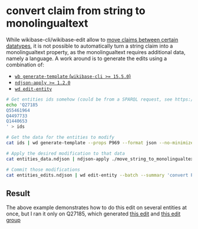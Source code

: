 # convert claim from string to monolingualtext

While wikibase-cli/wikibase-edit allow to [move claims between certain datatypes](https://github.com/maxlath/wikibase-edit/blob/master/docs/how_to.md#move-claims-between-properties-of-different-datatypes), it is not possible to automatically turn a string claim into a monolingualtext property, as the monolingualtext requires additional data, namely a language. A work around is to generate the edits using a combination of:

* [`wb generate-template` (`wikibase-cli >= 15.5.0`)](https://github.com/maxlath/wikibase-cli/blob/master/docs/read_operations.md#wd-generate-template)
* [`ndjson-apply >= 1.2.0` ](https://github.com/maxlath/ndjson-apply)
* [`wd edit-entity`](https://github.com/maxlath/wikibase-edit/blob/master/docs/how_to.md#edit-entity)

```sh
# Get entities ids somehow (could be from a SPARQL request, see https://github.com/maxlath/wikibase-cli/blob/master/docs/read_operations.md#generate-many-templates)
echo 'Q27185
Q55461964
Q4497733
Q1440653
' > ids

# Get the data for the entities to modify
cat ids | wd generate-template --props P969 --format json --no-minimize > entities_data.ndjson

# Apply the desired modification to that data
cat entities_data.ndjson | ndjson-apply ./move_string_to_monolingualtext.js P969 P6375 und > entities_edits.ndjson

# Commit those modifications
cat entities_edits.ndjson | wd edit-entity --batch --summary 'convert P969 into P6375'
```

## Result
The above example demonstrates how to do this edit on several entities at once, but I ran it only on Q27185, which generated [this edit](https://www.wikidata.org/w/index.php?title=Q27185&type=revision&diff=1303393422&oldid=1238202108)
and [this edit group](https://editgroups.toolforge.org/b/wikibase-cli/30b5afdbb94ba/)
